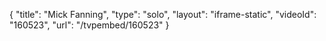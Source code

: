 {
    "title": "Mick Fanning",
    "type": "solo",
    "layout": "iframe-static",
    "videoId": "160523",
    "url": "\/tvpembed\/160523"
}